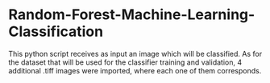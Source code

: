 # Random-Forest-Machine-Learning-Classification
This python script receives as input an image which will be classified. As for the dataset that will be used for the classifier training and validation, 4 additional .tiff images were imported, where each one of them corresponds.

